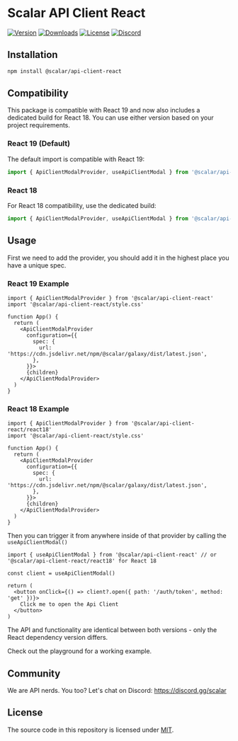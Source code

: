 # Scalar API Client React

[![Version](https://img.shields.io/npm/v/%40scalar/api-client-react)](https://www.npmjs.com/package/@scalar/api-client-react)
[![Downloads](https://img.shields.io/npm/dm/%40scalar/api-client-react)](https://www.npmjs.com/package/@scalar/api-client-react)
[![License](https://img.shields.io/npm/l/%40scalar%2Fapi-client-react)](https://www.npmjs.com/package/@scalar/api-client-react)
[![Discord](https://img.shields.io/discord/1135330207960678410?style=flat&color=5865F2)](https://discord.gg/scalar)

## Installation

```bash
npm install @scalar/api-client-react
```

## Compatibility

This package is compatible with React 19 and now also includes a dedicated build for React 18. You can use either version based on your project requirements.

### React 19 (Default)
The default import is compatible with React 19:

```ts
import { ApiClientModalProvider, useApiClientModal } from '@scalar/api-client-react'
```

### React 18
For React 18 compatibility, use the dedicated build:

```ts
import { ApiClientModalProvider, useApiClientModal } from '@scalar/api-client-react/react18'
```

## Usage

First we need to add the provider, you should add it in the highest place you have a unique spec.

### React 19 Example

```tsx
import { ApiClientModalProvider } from '@scalar/api-client-react'
import '@scalar/api-client-react/style.css'

function App() {
  return (
    <ApiClientModalProvider
      configuration={{
        spec: {
          url: 'https://cdn.jsdelivr.net/npm/@scalar/galaxy/dist/latest.json',
        },
      }}>
      {children}
    </ApiClientModalProvider>
  )
}
```

### React 18 Example

```tsx
import { ApiClientModalProvider } from '@scalar/api-client-react/react18'
import '@scalar/api-client-react/style.css'

function App() {
  return (
    <ApiClientModalProvider
      configuration={{
        spec: {
          url: 'https://cdn.jsdelivr.net/npm/@scalar/galaxy/dist/latest.json',
        },
      }}>
      {children}
    </ApiClientModalProvider>
  )
}
```

Then you can trigger it from anywhere inside of that provider by calling the `useApiClientModal()`

```tsx
import { useApiClientModal } from '@scalar/api-client-react' // or '@scalar/api-client-react/react18' for React 18

const client = useApiClientModal()

return (
  <button onClick={() => client?.open({ path: '/auth/token', method: 'get' })}>
    Click me to open the Api Client
  </button>
)
```

The API and functionality are identical between both versions - only the React dependency version differs.

Check out the playground for a working example.

## Community

We are API nerds. You too? Let's chat on Discord: <https://discord.gg/scalar>

## License

The source code in this repository is licensed under [MIT](https://github.com/scalar/scalar/blob/main/LICENSE).